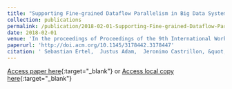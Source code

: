 ```yaml
---
title: "Supporting Fine-grained Dataflow Parallelism in Big Data Systems"
collection: publications
permalink: /publication/2018-02-01-Supporting-Fine-grained-Dataflow-Parallelism-in-Big-Data-Systems
date: 2018-02-01
venue: 'In the proceedings of Proceedings of the 9th International Workshop on Programming Models and Applications for Multicores and Manycores (PMAM)'
paperurl: 'http://doi.acm.org/10.1145/3178442.3178447'
citation: ' Sebastian Ertel,  Justus Adam,  Jeronimo Castrillon, &quot;Supporting Fine-grained Dataflow Parallelism in Big Data Systems.&quot; In the proceedings of Proceedings of the 9th International Workshop on Programming Models and Applications for Multicores and Manycores (PMAM), 2018.'
---
```

[Access paper here](http://doi.acm.org/10.1145/3178442.3178447){:target="_blank"}
or [Access local copy here](files/ohua_big_data_pmam_2018.pdf){:target="_blank"}

